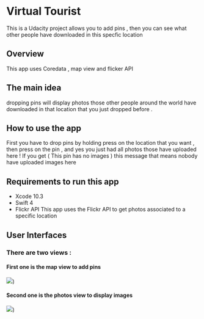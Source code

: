 #  Virtual Tourist
This is a Udacity project allows you to add pins , then you can see what other people have downloaded in this specfic location


## Overview 
This app uses Coredata , map view and flicker API


## The main idea
dropping pins will display photos those other people around the world have downloaded in that location that you just dropped before . 


## How to use the app 
First you have to drop pins by holding press on the location that you want , then press on the pin , and yes you just had all photos those have uploaded here ! If you get ( This pin has no images ) this message that means nobody have uploaded images here 


## Requirements to run this app
* Xcode 10.3
* Swift 4
* Flickr API
This app uses the Flickr API to get photos associated to a specific location

## User Interfaces
### There are two views :
#### First one is the map view to add pins

![](img/firstView.pngs=200))

#### Second one is the photos view to display images 

![](img/secondView.pngs=200))

